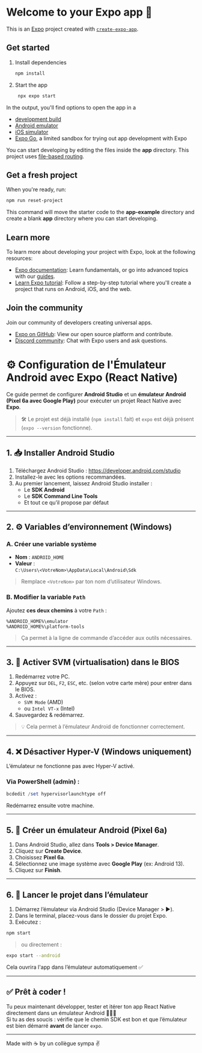 # Welcome to your Expo app 👋

This is an [Expo](https://expo.dev) project created with [`create-expo-app`](https://www.npmjs.com/package/create-expo-app).

## Get started

1. Install dependencies

   ```bash
   npm install
   ```

2. Start the app

   ```bash
    npx expo start
   ```

In the output, you'll find options to open the app in a

- [development build](https://docs.expo.dev/develop/development-builds/introduction/)
- [Android emulator](https://docs.expo.dev/workflow/android-studio-emulator/)
- [iOS simulator](https://docs.expo.dev/workflow/ios-simulator/)
- [Expo Go](https://expo.dev/go), a limited sandbox for trying out app development with Expo

You can start developing by editing the files inside the **app** directory. This project uses [file-based routing](https://docs.expo.dev/router/introduction).

## Get a fresh project

When you're ready, run:

```bash
npm run reset-project
```

This command will move the starter code to the **app-example** directory and create a blank **app** directory where you can start developing.

## Learn more

To learn more about developing your project with Expo, look at the following resources:

- [Expo documentation](https://docs.expo.dev/): Learn fundamentals, or go into advanced topics with our [guides](https://docs.expo.dev/guides).
- [Learn Expo tutorial](https://docs.expo.dev/tutorial/introduction/): Follow a step-by-step tutorial where you'll create a project that runs on Android, iOS, and the web.

## Join the community

Join our community of developers creating universal apps.

- [Expo on GitHub](https://github.com/expo/expo): View our open source platform and contribute.
- [Discord community](https://chat.expo.dev): Chat with Expo users and ask questions.


# ⚙️ Configuration de l'Émulateur Android avec Expo (React Native)

Ce guide permet de configurer **Android Studio** et un **émulateur Android (Pixel 6a avec Google Play)** pour exécuter un projet React Native avec **Expo**.

> 🛠 Le projet est déjà installé (`npm install` fait) et `expo` est déjà présent (`expo --version` fonctionne).

---

## 1. 📥 Installer Android Studio

1. Téléchargez Android Studio : https://developer.android.com/studio
2. Installez-le avec les options recommandées.
3. Au premier lancement, laissez Android Studio installer :
   - Le **SDK Android**
   - Le **SDK Command Line Tools**
   - Et tout ce qu’il propose par défaut

---

## 2. ⚙️ Variables d’environnement (Windows)

### A. Créer une variable système

- **Nom** : `ANDROID_HOME`  
- **Valeur** :  
  `C:\Users\<VotreNom>\AppData\Local\Android\Sdk`

> Remplace `<VotreNom>` par ton nom d’utilisateur Windows.

### B. Modifier la variable `Path`

Ajoutez **ces deux chemins** à votre `Path` :

```
%ANDROID_HOME%\emulator
%ANDROID_HOME%\platform-tools
```

> Ça permet à la ligne de commande d’accéder aux outils nécessaires.

---

## 3. 🧬 Activer SVM (virtualisation) dans le BIOS

1. Redémarrez votre PC.
2. Appuyez sur `DEL`, `F2`, `ESC`, etc. (selon votre carte mère) pour entrer dans le BIOS.
3. Activez :
   - `SVM Mode` (AMD)
   - ou `Intel VT-x` (Intel)
4. Sauvegardez & redémarrez.

> 💡 Cela permet à l’émulateur Android de fonctionner correctement.

---

## 4. ❌ Désactiver Hyper-V (Windows uniquement)

L’émulateur ne fonctionne pas avec Hyper-V activé.

### Via PowerShell (admin) :

```powershell
bcdedit /set hypervisorlaunchtype off
```

Redémarrez ensuite votre machine.

---

## 5. 📱 Créer un émulateur Android (Pixel 6a)

1. Dans Android Studio, allez dans **Tools > Device Manager**.
2. Cliquez sur **Create Device**.
3. Choisissez **Pixel 6a**.
4. Sélectionnez une image système avec **Google Play** (ex: Android 13).
5. Cliquez sur **Finish**.

---

## 6. 🚀 Lancer le projet dans l’émulateur

1. Démarrez l’émulateur via Android Studio (Device Manager > ▶️).
2. Dans le terminal, placez-vous dans le dossier du projet Expo.
3. Exécutez :

```bash
npm start
```

> ou directement :

```bash
expo start --android
```

Cela ouvrira l'app dans l’émulateur automatiquement ✅

---

## ✅ Prêt à coder !

Tu peux maintenant développer, tester et itérer ton app React Native directement dans un émulateur Android 👨‍💻📱  
Si tu as des soucis : vérifie que le chemin SDK est bon et que l’émulateur est bien démarré **avant** de lancer `expo`.

---

Made with ☕ by un collègue sympa ✌️

